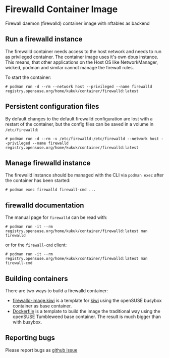 # Firewalld Container Image

Firewall daemon (firewalld) container image with nftables as backend

## Run a firewalld instance

The firewalld container needs access to the host network and needs to run as privileged container.
The container image uses it's own dbus instance. This means, that other applications on the Host OS like NetworkManager, wicked, podman and similar cannot manage the firewall rules.

To start the container:

```
# podman run -d --rm --network host --privileged --name firewalld registry.opensuse.org/home/kukuk/container/firewalld:latest
```

## Persistent configuration files

By default changes to the default firewalld configuration are lost with a restart of the container, but the config files can be saved in a volume in `/etc/firewalld`:

```
# podman run -d --rm -v /etc/firewalld:/etc/firewalld --network host --privileged --name firewalld registry.opensuse.org/home/kukuk/container/firewalld:latest
```

## Manage firewalld instance

The firewalld instance should be managed with the CLI via `podman exec`
after the container has been started:

```
# podman exec firewalld firewall-cmd ...
```

## firewalld documentation

The manual page for `firewalld` can be read with:

```
# podman run -it --rm registry.opensuse.org/home/kukuk/container/firewalld:latest man firewalld
```

or for the `firewall-cmd` client:

```
# podman run -it --rm registry.opensuse.org/home/kukuk/container/firewalld:latest man firewall-cmd
```

## Building containers

There are two ways to build a firewalld container:

* [firewalld-image.kiwi](firewalld-image.kiwi) is a template for [kiwi](https://github.com/OSInside/kiwi) using the openSUSE busybox container as base container.
* [Dockerfile](Dockerfile) is a template to build the image the traditional way using the openSUSE Tumbleweed base container. The result is much bigger than with busybox.

## Reporting bugs

Please report bugs as [github issue](https://github.com/thkukuk/firewalld-container/issues)

